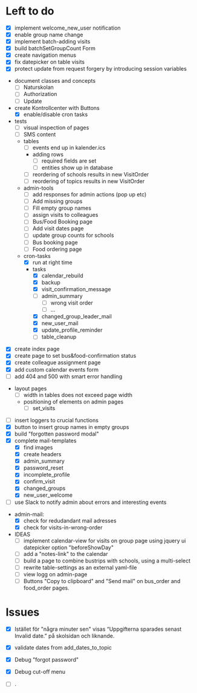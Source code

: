 # Left to do
* [x] implement welcome_new_user notification
* [x] enable group name change
* [x] implement batch-adding visits
* [x] build batchSetGroupCount Form
* [x] create navigation menus
* [x] fix datepicker on table visits
* [x] protect update from request forgery by introducing session variables
* document classes and concepts
    * [ ] Naturskolan
    * [ ] Authorization
    * [ ] Update
* create Kontrollcenter with Buttons
    * [x] enable/disable cron tasks
* tests
	* [ ] visual inspection of pages
	* [ ] SMS content
	* tables
	    * [ ] events end up in kalender.ics
		* adding rows
			* [ ] required fields are set
			* [ ] entities show up in database
		* [ ] reordering of schools results in new VisitOrder
		* [ ] reordering of topics results in new VisitOrder
	* admin-tools
		* [ ] add responses for admin actions (pop up etc)
		* [ ] Add missing groups
		* [ ] Fill empty group names
		* [ ] assign visits to colleagues
		* [ ] Bus/Food Booking page
		* [ ] Add visit dates page
		* [ ] update group counts for schools
		* [ ] Bus booking page
		* [ ] Food ordering page
	* cron-tasks
		* [x] run at right time
		* tasks
			* [x] calendar_rebuild
			* [x] backup
			* [x] visit_confirmation_message
			* [ ] admin_summary
				* [ ] wrong visit order
				* [ ] ...
			* [x] changed_group_leader_mail
			* [x] new_user_mail
			* [x] update_profile_reminder
			* [ ] table_cleanup
* [x] create index page
* [x] create page to set bus&food-confirmation status
* [x] create colleague assignment page
* [x] add custom calendar events form
* [ ] add 404 and 500 with smart error handling

* layout pages
	* [ ] width in tables does not exceed page width
	* positioning of elements on admin pages
		* [ ] set_visits
* [ ] insert loggers to crucial functions
* [x] button to insert group names in empty groups
* [x] build "forgotten password modal"
* [x] complete mail-templates
    * [x] find images
    * [x] create headers
	* [x] admin_summary
    * [x] password_reset
    * [x] incomplete_profile
    * [x] confirm_visit
    * [x] changed_groups
    * [x] new_user_welcome
* [ ] use Slack to notify admin about errors and interesting events

* admin-mail:
    * [x] check for redudandant mail adresses
    * [x] check for visits-in-wrong-order
	
* IDEAS
    * [ ] implement calendar-view for visits on group page using jquery ui datepicker option "beforeShowDay"
	* [ ] add a "notes-link" to the calendar
	* [ ] build a page to combine bustrips with schools, using a multi-select
	* [ ] rewrite table-settings as an external yaml-file
	* [ ] view logg on admin-page
	* [ ] Buttons "Copy to clipboard" and "Send mail" on bus_order and food_order pages.
	
# Issues
* [x] Istället för "några minuter sen" visas “Uppgifterna sparades senast Invalid date.” på skolsidan och liknande.
* [x] validate dates from add_dates_to_topic
* [x] Debug "forgot password"
* [x] Debug cut-off menu

* [ ] .
